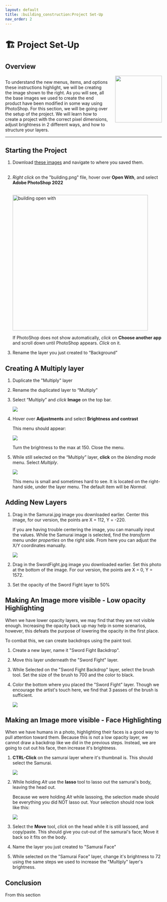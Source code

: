 ```yaml
---
layout: default
title: :building_construction:Project Set-Up
nav_order: 2
---
```


# :building_construction: Project Set-Up  

## Overview
<img align= "right" width ="150" style="padding-left: 20px;" src="https://user-images.githubusercontent.com/90651225/161884126-5cbe8f3c-45b2-4843-a83e-3e3aa23abbc4.png">
<p style="padding-top: 12px;">
To understand the new menus, items, and options these instructions highlight, we will be creating the image shown to the right. As you will see, all the base images we used to create the end product have been modified in some way using PhotoShop. For this section, we will be going over the setup of the project. We will learn how to create a project with the correct pixel dimensions, adjust brightness in 2 different ways, and how to structure your layers.
</p>
<hr>

## Starting the Project  
    
1. Download <a href="https://drive.google.com/drive/folders/1faK0iXuR9faH_1cJNtLx3uBfQIA4kwte?usp=sharing">these images<a> and navigate to where you saved them.  
    <br/>
2. *Right click* on the "building.png" file, hover over **Open With**, and select **Adobe PhotoShop 2022**  
    
    <br/>
    <img width="435" alt="building open with" src="https://user-images.githubusercontent.com/90651225/161665716-8cac88c3-1b42-421b-a773-46d924a2dfc3.png">  
    
    If PhotoShop does not show automatically, *click* on **Choose another app** and scroll down until PhotoShop appears. *Click* on it.

3. Rename the layer you just created to “Background”  

## Creating A Multiply layer  
    
1. Duplicate the "Multiply" layer  

2. Rename the duplicated layer to “Multiply”  

3. Select “Multiply” and *click* **Image** on the top bar.  
    
    <img src="https://user-images.githubusercontent.com/90651225/161897158-f10c99df-b6d1-4f25-a418-d3e03311d381.gif">
    
4. Hover over **Adjustments** and select **Brightness and contrast**  

    This menu should appear:

    <img style="margin-left: auto; margin-right: auto;" src="https://user-images.githubusercontent.com/90651225/161897476-f3413db5-7df4-4b79-af0e-b1c7448c6171.png">
    
    Turn the brightness to the max at 150. Close the menu.  
    

5. While still selected on the “Multiply” layer, **click** on the *blending mode* menu. Select *Multiply*.  
    
    <img src="https://user-images.githubusercontent.com/90651225/161898705-c3ea9b95-2cb7-4619-8cc2-949dafe25979.png">  
  
    This menu is small and sometimes hard to see. It is located on the right-hand side, under the layer menu. The default item will be *Normal*.  

## Adding New Layers  
    
1. Drag in the Samurai.jpg image you downloaded earlier. Center this image, for our version, the points are X = 112, Y = -220.  
    
    If you are having trouble centering the image, you can manually input the values. While the Samurai image is selected, find the *transform* menu under *properties* on the right side. From here you can adjust the X/Y coordinates manually.  
    
    <img src="https://user-images.githubusercontent.com/90651225/162069170-ead54cd3-1d52-4556-b54c-102419589460.gif">
    
2. Drag in the SwordFight.jpg image you downloaded earlier. Set this photo at the bottom of the image. For our version, the points are X = 0, Y = 1572.
    
 
3. Set the opacity of the Sword Fight layer to 50%
    

## Making An Image more visible - Low opacity Highlighting
    
When we have lower opacity layers, we may find that they are not visible enough. Increasing the opacity back up may help in some scenarios, however, this defeats the purpose of lowering the opacity in the first place.  
    
To combat this, we can create backdrops using the paint tool.
    
1. Create a new layer, name it "Sword Fight Backdrop".  
    

2. Move this layer underneath the "Sword Fight" layer.  
    

3. While Selected on the "Sword Fight Backdrop" layer, select the brush tool. Set the size of the brush to 700 and the color to black.
    

4. Color the bottom where you placed the "Sword Fight" layer. Though we encourage the artist's touch here, we find that 3 passes of the brush is sufficient.  
    
    <img src="https://user-images.githubusercontent.com/90651225/162331657-09fdbb78-6a29-4b6f-b48e-9a00f027a341.gif">
    
## Making an Image more visible - Face Highlighting
    
When we have humans in a photo, highlighting their faces is a good way to pull attention toward them. Because this is not a low opacity layer, we cannot draw a backdrop like we did in the previous steps. Instead, we are going to cut out his face, then increase it's brightness.
    
1. **CTRL-Click** on the samurai layer where it's thumbnail is. This should select the Samurai.
    
    <img src="https://user-images.githubusercontent.com/90651225/162333003-e311a5f6-35ba-4a32-87a4-591c878db99b.png">
    
2. While holding *Alt* use the **lasso** tool to lasso out the samurai's body, leaving the head out.  
    
    Because we were holding *Alt* while lassoing, the selection made should be everything you did NOT lasso out. Your selection should now look like this:
    
    <img src="https://user-images.githubusercontent.com/90651225/162337917-79762541-cbaf-45a9-969b-e0df6f6d81ef.png">
    
3. Select the **Move** tool, *click* on the head while it is still lassoed, and copy/paste. This should give you cut-out of the samurai's face; Move it back so it fits on the body.
    

4. Name the layer you just created to "Samurai Face"
    
    
5. While selected on the "Samurai Face" layer, change it's brightness to 72 using the same steps we used to increase the "Multiply" layer's brightness.  
    

## Conclusion
From this section 
